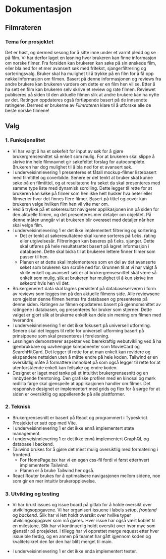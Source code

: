 # Dokumentasjon

## Filmrateren

### Tema for prosjektet

Det er høst, og dermed sesong for å sitte inne under et varmt pledd og se på film. Vi har derfor laget en løsning hvor brukeren kan finne informasjon om norske filmer. Fra forsiden kan brukeren kan søke på sin ønskede film, eller bla ned for  et mer avansert søk med fritekst, sjangerfiltrering og sorteringsvalg. Bruker skal ha mulighet til å trykke på en film for å få opp nøkkelinformasjon om filmen. Basert på denne informasjonen og reviews fra andre brukere kan brukeren vurdere om dette er en film hen vil se. Etter å ha sett en film kan brukeren selv skrive et review og rate filmen. Reviewet publiseres på siden til den aktuelle filmen slik at andre brukere kan ha nytte av det. Ratingen oppdateres også fortløpende basert på de innsendte ratingene. Dermed er brukerne av *Filmrateren* klare til å utforske alle de beste norske filmene!

## Valg

### 1. Funksjonalitet

- Vi har valgt å ha et søkefelt for input av søk for å gjøre brukergrensesnittet så enkelt som mulig. For at brukeren skal slippe å skrive inn hele filmnavnet gir søkefeltet forslag for autocomplete. Brukeren har dog mulighet til å bla ned for et avansert søk. 
- I underveisinnlevering 1 presenteres et fåtall mockup-filmer listebasert med filmtittel og coverbilde. Senere er det tenkt at bruker skal kunne søke på en filmtittel, og at resultatene fra søket da skal presenteres med samme type liste med dynamisk scrolling. Dette legger til rette for at brukeren kan søke på filmer som hen ikke helt husker hva heter eller filmserier hvor det finnes flere filmer. Basert på tittel og cover kan brukeren velge hvilken film hen vil vite mer om.
- Ved å trykke på et søkeresultat navigerer applikasjonen inn på siden for den aktuelle filmen, og det presenteres mer detaljer om objektet. På denne måten unngår vi at brukeren blir overøset med detaljer når hen skal velge film.
- I underveisinnlevering 1 er det ikke implementert filtrering og sortering.
  - Det er tenkt at søkeresultatene skal kunne sorteres på f.eks. rating eller utgivelsesår. Filtreringen kan baseres på f.eks. sjanger. Dette skal utføres på hele resultatsettet basert på lagret informasjon i databasen. Dette skal bidra til at brukeren lettere finner filmer som passer til hen.
  - Planen er at dette skal implementeres som en del av det avanserte søket som brukeren kan scrolle ned for. Grunnen til at vi har valgt å skille enkelt og avansert søk er at brukergrensesnittet skal være så enkelt som mulig, slik at brukeren har mulighet til å kun skrive inn søkeord hvis hen vil det.
- Brukergenerert data skal lagres persistent på databaseserveren i form av reviews som legges inn på den aktuelle filmens side. Alle reviewsene som gjelder denne filmen hentes fra databasen og presenteres på denne siden. Ratingen av filmen oppdateres basert på gjennomsnittet av ratingene i databasen, og presenteres for bruker som stjerner. Dette valget er gjort slik at brukerne enkelt kan dele sin mening om filmen med hverandre.
- I underveisinnlevering 1 er det ikke fokusert på universell utforming. Senere skal det legges til rette for universell utforming basert på prinsippene som skal presenteres i forelesning.
- Løsningen demonstrerer aspekter ved bærekraftig webutvikling ved å ha gjenbrukbare og uavhengige komponenter som MovieCard og SearchHitCard. Det legger til rette for at man enkelt kan revidere og ekspandere nettsiden uten å måtte endre på hele koden. Tailwind er en oversiktlig måte å formattere innholdet på som også legger til rette for at utenforstående enkelt kan feilsøke og endre koden.
- Designet er laget med tanke på et intuitivt brukergrensesnitt og en innbydende fremtoning. Den grafiske profilen med en kinosal og mørk rødlilla farge skal gjenspeile at applikasjonen handler om filmer. Det responsive designet er implementert med grids og flex for å sørge for at siden er oversiktlig og appellerende på alle plattformer.

### 2. Teknisk

- Brukergrensesnitt er basert på React og programmert i Typeskrict. Prosjektet er satt opp med Vite.
- I underveisinnlevering 1 er det ikke ennå implementert state management.
- I underveisinnlevering 1 er det ikke ennå implementert GraphQL og database i backend.
- Tailwind brukes for å gjøre det mest mulig oversiktlig med formatering i frontend.
  - For HomePage.tsx har vi en egen css-fil fordi vi først etterhvert implementerte Tailwind.
  - Planen er å bruke Tailwind her også.
- React Router brukes for å optimalisere navigasjonen mellom sidene, noe som gir en mer intuitiv brukeropplevelse.

### 3. Utvikling og testing

- Vi har brukt issues og issue board på gitlab for å holde oversikt over utviklingsoppgavene. Vi har organisert issuene i labels _setup_, _frontend_ og _backend_. Slik har vi lett holdt oversikt over hvilke typer utviklingsoppgaver som må gjøres. Hver issue har også vært koblet til en milestone. Slik har vi kontinuerlig holdt oversikt over hvor mye som gjenstår på prosjektet. I tillegg har vi opprettet merge request etter hver issue ble ferdig, og en annen på teamet har gått igjennom koden og kvalitetsikret den før den har blitt merget til main.

- I underveisinnlevering 1 er det ikke enda implementert tester.
